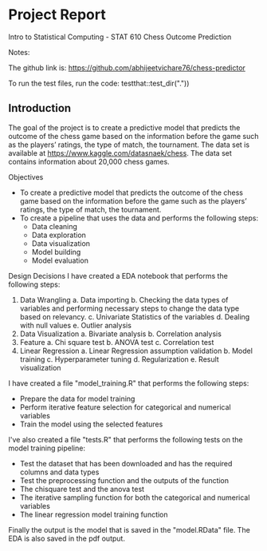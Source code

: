 # Project Report
Intro to Statistical Computing - STAT 610
Chess Outcome Prediction

Notes:

The github link is: https://github.com/abhijeetvichare76/chess-predictor

To run the test files, run the code: 
testthat::test_dir("."))
## Introduction
The goal of the project is to create a predictive model that predicts the outcome of the chess game based on the information before the game such 
as the players’ ratings, the type of match, the tournament. The data set is available at https://www.kaggle.com/datasnaek/chess. The data set contains
information about 20,000 chess games. 

<!-- describe the objectives, describe the design decisions, provide evidence that your code does what it should, and give a description of the final output. -->

Objectives
- To create a predictive model that predicts the outcome of the chess game based on the information before the game such as the players’ ratings, the type of match, the tournament.
- To create a pipeline that uses the data and performs the following steps:
  - Data cleaning
  - Data exploration
  - Data visualization
  - Model building
  - Model evaluation

Design Decisions
I have created a EDA notebook that performs the following steps:

1. Data Wrangling
    a. Data importing
    b. Checking the data types of variables and performing necessary steps to change the data type based on relevancy.
    c. Univariate Statistics of the variables
    d. Dealing with null values
    e. Outlier analysis
2. Data Visualization
    a. Bivariate analysis
    b. Correlation analysis
3. Feature
    a. Chi square test
    b. ANOVA test
    c. Correlation test
4. Linear Regression
    a. Linear Regression assumption validation
    b. Model training
    c. Hyperparameter tuning
    d. Regularization
    e. Result visualization

I have created a file "model_training.R" that performs the following steps:
- Prepare the data for model training
- Perform iterative feature selection for categorical and numerical variables
- Train the model using the selected features

I've also created a file "tests.R" that performs the following tests on the model training pipeline:
- Test the dataset that has been downloaded and has the required columns and data types
- Test the preprocessing function and the outputs of the function
- The chisquare test and the anova test
- The iterative sampling function for both the categorical and numerical variables
- The linear regression model training function


Finally the output is the model that is saved in the "model.RData" file. The EDA is also saved in the pdf output. 